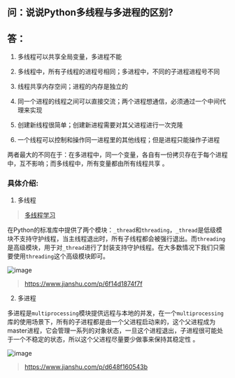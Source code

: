 ## 问：说说Python多线程与多进程的区别?

## 答：

1. 多线程可以共享全局变量，多进程不能

2. 多线程中，所有子线程的进程号相同；多进程中，不同的子进程进程号不同

3. 线程共享内存空间；进程的内存是独立的

4. 同一个进程的线程之间可以直接交流；两个进程想通信，必须通过一个中间代理来实现

5. 创建新线程很简单；创建新进程需要对其父进程进行一次克隆

6. 一个线程可以控制和操作同一进程里的其他线程；但是进程只能操作子进程

两者最大的不同在于：在多进程中，同一个变量，各自有一份拷贝存在于每个进程中，互不影响；而多线程中，所有变量都由所有线程共享 。

### 具体介绍:
1. 多线程
> [多线程学习](https://github.com/2048JiaLi/my-learning-100days/tree/master/python%E5%A4%9A%E7%BA%BF%E7%A8%8B%E5%AD%A6%E4%B9%A0)

在Python的标准库中提供了两个模块：`_thread`和`threading`，`_thread`是低级模块不支持守护线程，当主线程退出时，所有子线程都会被强行退出。而`threading`是高级模块，用于对`_thread`进行了封装支持守护线程。在大多数情况下我们只需要使用`threading`这个高级模块即可。

![image](https://mmbiz.qpic.cn/mmbiz_jpg/IibUVnJ665WoeahAAKiaXmTwNib9NrnibmiapzMTW1AbTSrlgcOQVVZFeXg8v1Z2kg6uiadhhVX34a4Q24DUzgzOgKCw/640?wx_fmt=jpeg&tp=webp&wxfrom=5&wx_lazy=1&wx_co=1)

> https://www.jianshu.com/p/6f14d1874f7f

2. 多进程

多进程是`multiprocessing`模块提供远程与本地的并发，在一个`multiprocessing`库的使用场景下，所有的子进程都是由一个父进程启动来的，这个父进程成为master进程，它会管理一系列的对象状态，一旦这个进程退出，子进程很可能处于一个不稳定的状态，所以这个父进程尽量要少做事来保持其稳定性 。

![image](https://mmbiz.qpic.cn/mmbiz_jpg/IibUVnJ665WoeahAAKiaXmTwNib9Nrnibmiap3D8icKsMVXC4Yqu4qsqRC8xOZAV49Tso7bQfpbyZmoE5BDKka7JqiaAg/640?wx_fmt=jpeg&tp=webp&wxfrom=5&wx_lazy=1&wx_co=1)

> https://www.jianshu.com/p/d648f160543b
